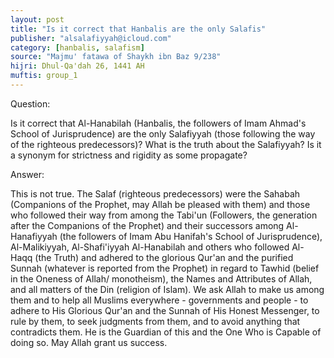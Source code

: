 ```yaml
---
layout: post
title: "Is it correct that Hanbalis are the only Salafis"
publisher: "alsalafiyyah@icloud.com"
category: [hanbalis, salafism]
source: "Majmu' fatawa of Shaykh ibn Baz 9/238"
hijri: Dhul-Qa'dah 26, 1441 AH
muftis: group_1
---
```


Question:

Is it correct that Al-Hanabilah (Hanbalis, the followers of Imam Ahmad's School of Jurisprudence) are the only Salafiyyah (those following the way of the righteous predecessors)? What is the truth about the Salafiyyah? Is it a synonym for strictness and rigidity as some propagate? 

Answer:

This is not true. The Salaf (righteous predecessors) were the Sahabah (Companions of the Prophet, may Allah be pleased with them) and those who followed their way from among the Tabi'un (Followers, the generation after the Companions of the Prophet) and their successors among Al-Hanafiyyah (the followers of Imam Abu Hanifah's School of Jurisprudence), Al-Malikiyyah, Al-Shafi'iyyah Al-Hanabilah and others who followed Al-Haqq (the Truth) and adhered to the glorious Qur'an and the purified Sunnah (whatever is reported from the Prophet) in regard to Tawhid (belief in the Oneness of Allah/ monotheism), the Names and Attributes of Allah, and all matters of the Din (religion of Islam). We ask Allah to make us among them and to help all Muslims everywhere - governments and people - to adhere to His Glorious Qur'an and the Sunnah of His Honest Messenger, to rule by them, to seek judgments from them, and to avoid anything that contradicts them. He is the Guardian of this and the One Who is Capable of doing so. May Allah grant us success. 
 
